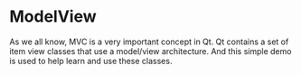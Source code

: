 # ModelView
As we all know, MVC is a very important concept in Qt. Qt contains a set of item view classes that use a model/view architecture. And this simple demo is used to help learn and use these classes.